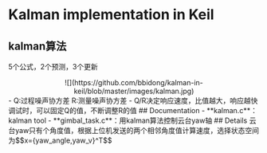 # Kalman implementation in Keil
## kalman算法
5个公式，2个预测，3个更新
<center>![](https://github.com/bbidong/kalman-in-keil/blob/master/images/kalman.jpg) </center>
- Q:过程噪声协方差
R:测量噪声协方差
- Q/R决定响应速度，比值越大，响应越快
调试时，可以固定Q的值，不断调整R的值
## Documentation
- **kalman.c**：kalman tool
- **gimbal_task.c**：用kalman算法控制云台yaw轴
## Details
云台yaw只有个角度值，根据上位机发送的两个相邻角度值计算速度，选择状态空间为$$x={yaw_angle,yaw_v}^T$$
